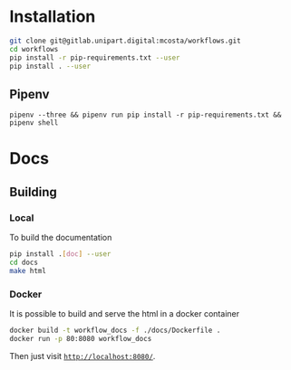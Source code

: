 # Installation

```bash
git clone git@gitlab.unipart.digital:mcosta/workflows.git
cd workflows
pip install -r pip-requirements.txt --user
pip install . --user
```

## Pipenv

```
pipenv --three && pipenv run pip install -r pip-requirements.txt && pipenv shell
```

# Docs

## Building

### Local

To build the documentation

```bash
pip install .[doc] --user
cd docs
make html
```

### Docker

It is possible to build and serve the html in a docker container

```bash
docker build -t workflow_docs -f ./docs/Dockerfile .
docker run -p 80:8080 workflow_docs
```

Then just visit [`http://localhost:8080/`](http://localhost:8080/).
